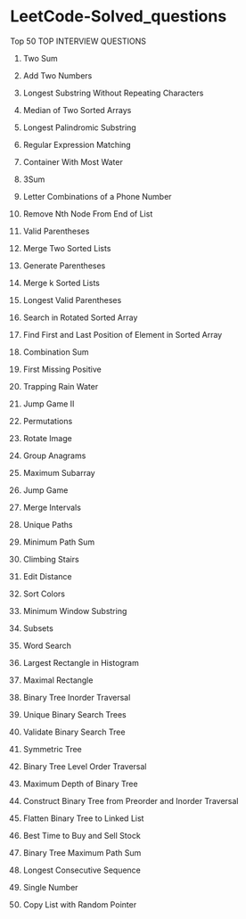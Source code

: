 # LeetCode-Solved_questions
Top 50 TOP INTERVIEW QUESTIONS

1. Two Sum

2. Add Two Numbers

3. Longest Substring Without Repeating Characters

4. Median of Two Sorted Arrays 

5. Longest Palindromic Substring

6. Regular Expression Matching 

7. Container With Most Water 

8. 3Sum

9. Letter Combinations of a Phone Number 

10. Remove Nth Node From End of List 

11. Valid Parentheses 

12. Merge Two Sorted Lists

13. Generate Parentheses

14. Merge k Sorted Lists

15. Longest Valid Parentheses

16. Search in Rotated Sorted Array 

17. Find First and Last Position of Element in Sorted Array

18. Combination Sum 

19. First Missing Positive

20. Trapping Rain Water 

21. Jump Game II 

22. Permutations 

23. Rotate Image

24. Group Anagrams 

25. Maximum Subarray 

26. Jump Game

27. Merge Intervals 

28. Unique Paths

29. Minimum Path Sum 

30. Climbing Stairs

31. Edit Distance 

32. Sort Colors 

33. Minimum Window Substring 

34. Subsets 

35. Word Search 

36. Largest Rectangle in Histogram

37. Maximal Rectangle

38. Binary Tree Inorder Traversal 

39. Unique Binary Search Trees

40. Validate Binary Search Tree 

41. Symmetric Tree

42. Binary Tree Level Order Traversal 

43. Maximum Depth of Binary Tree 

44. Construct Binary Tree from Preorder and Inorder Traversal

45. Flatten Binary Tree to Linked List 

46. Best Time to Buy and Sell Stock 

47. Binary Tree Maximum Path Sum

48. Longest Consecutive Sequence 

49. Single Number 

50. Copy List with Random Pointer 
